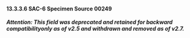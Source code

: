 #### 13.3.3.6 SAC-6 Specimen Source 00249

**_Attention: This field was deprecated and retained for backward compatibilityonly as of v2.5 and withdrawn and removed as of v2.7._**
